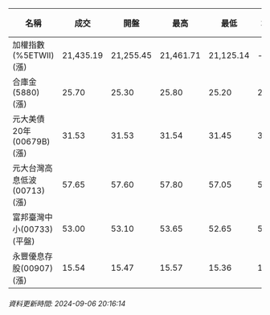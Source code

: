 | 名稱 | 成交 | 開盤 | 最高 | 最低 | 均價 | 成交金額(億) | 昨收 | 漲跌幅 | 漲跌 | 總量 | 昨量 | 振幅 |
| -------- | -------- | -------- | -------- |-------- | -------- | -------- |-------- |-------- |-------- | -------- | -------- |-------- |
|加權指數(%5ETWII) (漲)|21,435.19|21,255.45|21,461.71|21,125.14|-|2,688.54|21,187.71|1.17%|247.48|6,543,869|0|1.59%|
|合庫金(5880) (漲)|25.70|25.30|25.80|25.20|25.57|1.73|25.40|1.18%|0.30|6,780|8,309|2.36%|
|元大美債20年(00679B) (漲)|31.53|31.53|31.54|31.45|31.50|27.83|31.37|0.51%|0.16|88,339|75,484|0.29%|
|元大台灣高息低波(00713) (漲)|57.65|57.60|57.80|57.05|57.57|6.00|57.40|0.44%|0.25|10,427|13,045|1.31%|
|富邦臺灣中小(00733) (平盤)|53.00|53.10|53.65|52.65|53.27|0.598|53.00|0.00%|0.00|1,123|1,839|1.89%|
|永豐優息存股(00907) (漲)|15.54|15.47|15.57|15.36|15.50|0.312|15.42|0.78%|0.12|2,015|2,768|1.36%|
###### 資料更新時間: 2024-09-06 20:16:14